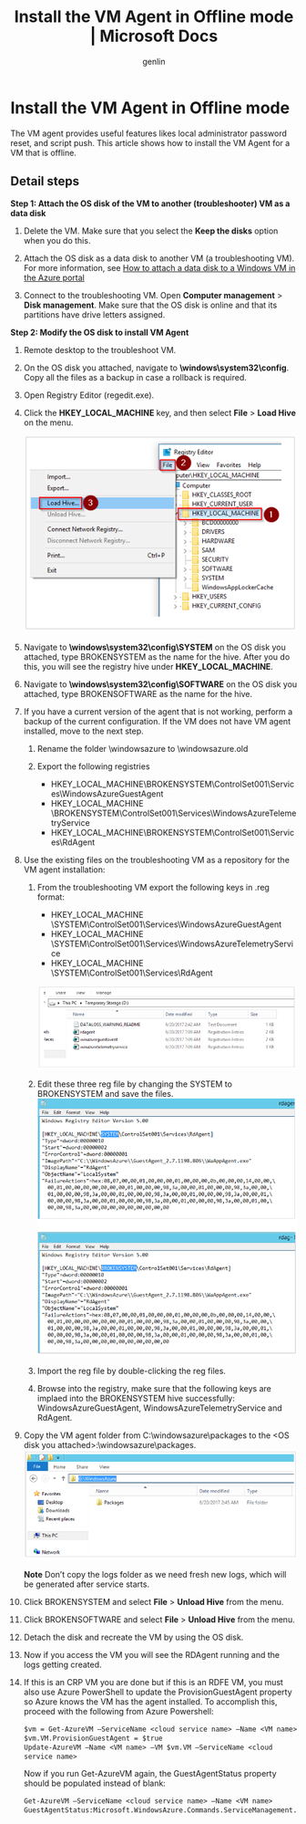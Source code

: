 ﻿---
title: Install the VM Agent in Offline mode | Microsoft Docs
description: Learn Install the VM Agent in Offline mode.
services: virtual-machines-windows
documentationcenter: ''
author: genlin
manager: timlt
editor: ''
tags: azure-resource-manager

ms.assetid: 45c69812-d3e4-48de-a98d-39a0f5675777
ms.service: virtual-machines-windows
ms.workload: infrastructure-services
ms.tgt_pltfrm: vm-windows
ms.devlang: na
ms.topic: article
ms.date: 01/26/2018
ms.author: genli

---
# Install the VM Agent in Offline mode

The VM agent provides useful features likes local administrator
password reset, and script push. This article shows how to install the
VM Agent for a VM that is offline.

## Detail steps

**Step 1: Attach the OS disk of the VM to another (troubleshooter) VM as
a data disk**

1.  Delete the VM. Make sure that you select the **Keep the disks**
    option when you do this.

2.  Attach the OS disk as a data disk to another VM (a
    troubleshooting VM). For more information, see [How to attach a data
    disk to a Windows VM in the Azure
    portal](attach-managed-disk-portal.md)

3.  Connect to the troubleshooting VM. Open **Computer management** &gt;
    **Disk management**. Make sure that the OS disk is online and that
    its partitions have drive letters assigned.

**Step 2: Modify the OS disk to install VM Agent**

1.  Remote desktop to the troubleshoot VM.

2.  On the OS disk you attached, navigate to
    **\windows\system32\config**. Copy all the files as a backup in
    case a rollback is required.

3.  Open Registry Editor (regedit.exe).

4.  Click the **HKEY_LOCAL_MACHINE** key, and then select
    **File** > **Load Hive** on the menu.

    ![Load hive](./media/install-vm-agent-offline/load-hive.png)

5.  Navigate to **\windows\system32\config\SYSTEM** on the OS disk
    you attached, type BROKENSYSTEM as the name for the hive. After you do this, you will see the registry hive under
    **HKEY_LOCAL_MACHINE**.

6.  Navigate to **\windows\system32\config\SOFTWARE** on the OS disk
    you attached, type BROKENSOFTWARE as the name for the hive.

7.  If you have a current version of the agent that is not working,
    perform a backup of the current configuration. If the VM does not
    have VM agent installed, move to the next step.  
      
    1. Rename the folder \windowsazure to \windowsazure.old

    2. Export the following registries
        - HKEY_LOCAL_MACHINE\BROKENSYSTEM\ControlSet001\Services\WindowsAzureGuestAgent
        - HKEY_LOCAL_MACHINE
        \BROKENSYSTEM\\ControlSet001\Services\WindowsAzureTelemetryService
        - HKEY_LOCAL_MACHINE\BROKENSYSTEM\ControlSet001\Services\RdAgent

8.	Use the existing files on the troubleshooting VM as a repository for the VM agent installation: 

    1. From the troubleshooting VM export the following keys in .reg format: 

        - HKEY_LOCAL_MACHINE  \SYSTEM\ControlSet001\Services\WindowsAzureGuestAgent
        - HKEY_LOCAL_MACHINE  \SYSTEM\ControlSet001\Services\WindowsAzureTelemetryService
        - HKEY_LOCAL_MACHINE  \SYSTEM\ControlSet001\Services\RdAgent

        ![The image about export registry keys](./media/install-vm-agent-offline/backup-reg.png)

    2. Edit these three reg file by changing the SYSTEM to BROKENSYSTEM and save the files.
        ![The image about change registry keys](./media/install-vm-agent-offline/change-reg.png)
    3. Import the reg file by double-clicking the reg files.
    4. Browse into the registry, make sure that the following keys are implaed into the BROKENSYSTEM hive successfully: WindowsAzureGuestAgent, WindowsAzureTelemetryService and RdAgent.

9.  Copy the VM agent folder from C:\windowsazure\packages
    to the &lt;OS disk you attached&gt;:\windowsazure\packages.
    ![The image about copy files](./media/install-vm-agent-offline/copy-package.png)
      
    **Note** Don’t copy the logs folder as we need fresh new logs, which
    will be generated after service starts.

10.  Click BROKENSYSTEM and select **File** > **Unload Hive**​ from the menu.

11.  Click BROKENSOFTWARE and select **File** > **Unload Hive**​ from the menu.

12.  Detach the disk and recreate the VM by using the OS disk.

13. Now if you access the VM you will see the RDAgent running and the
    logs getting created.

14. If this is an CRP VM you are done but if this is an RDFE
    VM, you must also use Azure PowerShell to update the
    ProvisionGuestAgent property so Azure knows the VM has the
    agent installed. To accomplish this, proceed with the following from
    Azure Powershell:

        $vm = Get-AzureVM –ServiceName <cloud service name> –Name <VM name>
        $vm.VM.ProvisionGuestAgent = $true
        Update-AzureVM –Name <VM name> –VM $vm.VM –ServiceName <cloud service name>

    Now if you run Get-AzureVM again, the GuestAgentStatus property should be populated instead of blank:

        Get-AzureVM –ServiceName <cloud service name> –Name <VM name>
        GuestAgentStatus:Microsoft.WindowsAzure.Commands.ServiceManagement.Model.PersistentVMModel.GuestAgentStatus